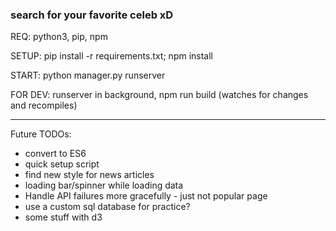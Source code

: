 ### search for your favorite celeb xD ###

REQ: python3, pip, npm

SETUP:
pip install -r requirements.txt;
npm install

START:
python manager.py runserver

FOR DEV:
runserver in background,
npm run build       (watches for changes and recompiles)

----------------------------------------------------------

Future TODOs:
- convert to ES6
- quick setup script
- find new style for news articles
- loading bar/spinner while loading data
- Handle API failures more gracefully - just not popular page
- use a custom sql database for practice?
- some stuff with d3
